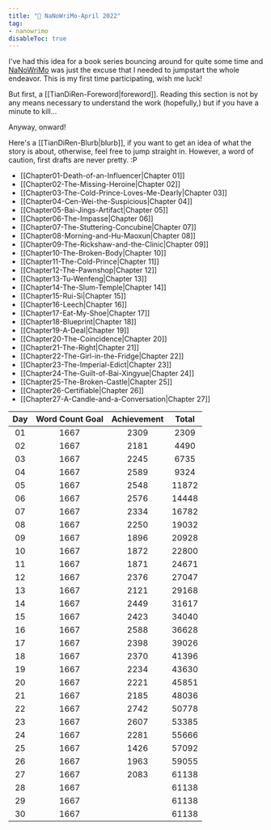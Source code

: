 ```yaml
---
title: "🌱 NaNoWriMo-April 2022"
tag: 
- nanowrimo
disableToc: true
---
```


I've had this idea for a book series bouncing around for quite some time and [NaNoWriMo](https://nanowrimo.org/what-is-camp-nanowrimo) was just the excuse that I needed to jumpstart the whole endeavor. This is my first time participating, wish me luck!

But first, a [[TianDiRen-Foreword|foreword]]. Reading this section is not by any means necessary to understand the work (hopefully,) but if you have a minute to kill... 

Anyway, onward! 

Here's a [[TianDiRen-Blurb|blurb]], if you want to get an idea of what the story is about, otherwise, feel free to jump straight in. However, a word of caution, first drafts are never pretty. :P

- [[Chapter01-Death-of-an-Influencer|Chapter 01]]
- [[Chapter02-The-Missing-Heroine|Chapter 02]]
- [[Chapter03-The-Cold-Prince-Loves-Me-Dearly|Chapter 03]]
- [[Chapter04-Cen-Wei-the-Suspicious|Chapter 04]]
- [[Chapter05-Bai-Jings-Artifact|Chapter 05]]
- [[Chapter06-The-Impasse|Chapter 06]]
- [[Chapter07-The-Stuttering-Concubine|Chapter 07]]
- [[Chapter08-Morning-and-Hu-Maoxun|Chapter 08]]
- [[Chapter09-The-Rickshaw-and-the-Clinic|Chapter 09]]
- [[Chapter10-The-Broken-Body|Chapter 10]]
- [[Chapter11-The-Cold-Prince|Chapter 11]]
- [[Chapter12-The-Pawnshop|Chapter 12]]
- [[Chapter13-Tu-Wenfeng|Chapter 13]]
- [[Chapter14-The-Slum-Temple|Chapter 14]]
- [[Chapter15-Rui-Si|Chapter 15]]
- [[Chapter16-Leech|Chapter 16]]
- [[Chapter17-Eat-My-Shoe|Chapter 17]]
- [[Chapter18-Blueprint|Chapter 18]]
- [[Chapter19-A-Deal|Chapter 19]]
- [[Chapter20-The-Coincidence|Chapter 20]]
- [[Chapter21-The-Right|Chapter 21]]
- [[Chapter22-The-Girl-in-the-Fridge|Chapter 22]]
- [[Chapter23-The-Imperial-Edict|Chapter 23]]
- [[Chapter24-The-Guilt-of-Bai-Xingyue|Chapter 24]]
- [[Chapter25-The-Broken-Castle|Chapter 25]]
- [[Chapter26-Certifiable|Chapter 26]]
- [[Chapter27-A-Candle-and-a-Conversation|Chapter 27]]


| **Day** | **Word Count Goal** | **Achievement** | **Total** |
|:-------:|:-------------------:|:---------------:|:---------:|
|   01    |        1667         |      2309       |   2309    |
|   02    |        1667         |      2181       |   4490    |
|   03    |        1667         |      2245       |   6735    |
|   04    |        1667         |      2589       |   9324    |
|   05    |        1667         |      2548       |   11872   |
|   06    |        1667         |      2576       |   14448   |
|   07    |        1667         |      2334       |   16782   |
|   08    |        1667         |      2250       |   19032   |
|   09    |        1667         |      1896       |   20928   |
|   10    |        1667         |      1872       |   22800   |
|   11    |        1667         |      1871       |   24671   |
|   12    |        1667         |      2376       |   27047   |
|   13    |        1667         |      2121       |   29168   |
|   14    |        1667         |      2449       |   31617   |
|   15    |        1667         |      2423       |   34040   |
|   16    |        1667         |      2588       |   36628   |
|   17    |        1667         |      2398       |   39026   |
|   18    |        1667         |      2370       |   41396   |
|   19    |        1667         |      2234       |   43630   |
|   20    |        1667         |      2221       |   45851   |
|   21    |        1667         |      2185       |   48036   |
|   22    |        1667         |      2742       |   50778   |
|   23    |        1667         |      2607       |   53385   |
|   24    |        1667         |      2281       |   55666   |
|   25    |        1667         |      1426       |   57092   |
|   26    |        1667         |      1963       |   59055   |
|   27    |        1667         |      2083       |   61138   |
|   28    |        1667         |                 |   61138   |
|   29    |        1667         |                 |   61138   |
|   30    |        1667         |                 |   61138   |
<!-- TBLFM: @3$>..@>$>=(@-1+$-1) -->